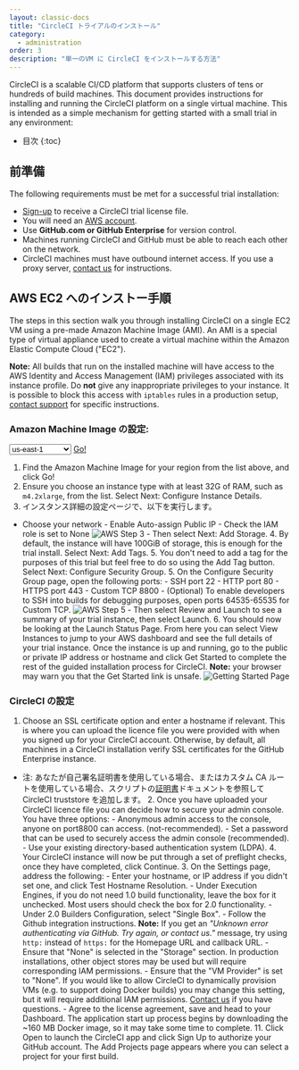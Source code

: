 ```yaml
---
layout: classic-docs
title: "CircleCI トライアルのインストール"
category:
  - administration
order: 3
description: "単一のVM に CircleCI をインストールする方法"
---
```

CircleCI is a scalable CI/CD platform that supports clusters of tens or hundreds of build machines. This document provides instructions for installing and running the CircleCI platform on a single virtual machine. This is intended as a simple mechanism for getting started with a small trial in any environment:

- 目次
{:toc}

## 前準備

The following requirements must be met for a successful trial installation:

- [Sign-up](https://circleci.com/enterprise-trial-install/) to receive a CircleCI trial license file.
- You will need an [AWS account](https://portal.aws.amazon.com/billing/signup?nc2=h_ct&src=header_signup&redirect_url=https%3A%2F%2Faws.amazon.com%2Fregistration-confirmation#/start).
- Use **GitHub.com or GitHub Enterprise** for version control.
- Machines running CircleCI and GitHub must be able to reach each other on the network.
- CircleCI machines must have outbound internet access. If you use a proxy server, [contact us](https://support.circleci.com/hc/en-us/requests/new) for instructions.

## AWS EC2 へのインストー手順

The steps in this section walk you through installing CircleCI on a single EC2 VM using a pre-made Amazon Machine Image (AMI). An AMI is a special type of virtual appliance used to create a virtual machine within the Amazon Elastic Compute Cloud ("EC2").

**Note:** All builds that run on the installed machine will have access to the AWS Identity and Access Management (IAM) privileges associated with its instance profile. Do **not** give any inappropriate privileges to your instance. It is possible to block this access with `iptables` rules in a production setup, [contact support](https://support.circleci.com/hc/en-us) for specific instructions.

### Amazon Machine Image の設定:

<script>
  var amiIds = {
  "ap-northeast-1": "ami-32e6d455",
  "ap-northeast-2": "ami-2cef3242",
  "ap-southeast-1": "ami-7f22a71c",
  "ap-southeast-2": "ami-21111b42",
  "eu-central-1": "ami-7a2ef015",
  "eu-west-1": "ami-ac1a14ca",
  "sa-east-1": "ami-70026d1c",
  "us-east-1": "ami-cb6f1add",
  "us-east-2": "ami-57c7e032",
  "us-west-1": "ami-059b818564104e5c6",
  "us-west-2": "ami-c24a2fa2"
  };

  var amiUpdateSelect = function() {
    var s = document.getElementById("ami-select");
    var region = s.options[s.selectedIndex].value;
    document.getElementById("ami-go").href = "https://console.aws.amazon.com/ec2/v2/home?region=" + region + "#LaunchInstanceWizard:ami=" + amiIds[region];
  };
  </script>

<select id="ami-select" onchange="amiUpdateSelect()"> <option value="ap-northeast-1">ap-northeast-1</option> <option value="ap-northeast-2">ap-northeast-2</option> <option value="ap-southeast-1">ap-southeast-1</option> <option value="ap-southeast-2">ap-southeast-2</option> <option value="eu-central-1">eu-central-1</option> <option value="eu-west-1">eu-west-1</option> <option value="sa-east-1">sa-east-1</option> <option value="us-east-1" selected="selected">us-east-1</option> <option value="us-east-2">us-east-2</option> <option value="us-west-1">us-west-1</option> <option value="us-west-2">us-west-2</option> </select> <a id="ami-go" href="" class="btn btn-success" data-analytics-action="{{ site.analytics.events.go_button_clicked }}" target="_blank">Go!</a>
<script>amiUpdateSelect();</script>

1. Find the Amazon Machine Image for your region from the list above, and click Go!
2. Ensure you choose an instance type with at least 32G of RAM, such as `m4.2xlarge`, from the list. Select Next: Configure Instance Details.
3. インスタンス詳細の設定ページで、以下を実行します。

- Choose your network - Enable Auto-assign Public IP - Check the IAM role is set to None ![AWS Step 3]({{site.baseurl}}/assets/img/docs/single-box-step3.png) - Then select Next: Add Storage. 4. By default, the instance will have 100GiB of storage, this is enough for the trial install. Select Next: Add Tags. 5. You don't need to add a tag for the purposes of this trial but feel free to do so using the Add Tag button. Select Next: Configure Security Group. 5. On the Configure Security Group page, open the following ports: - SSH port 22 - HTTP port 80 - HTTPS port 443 - Custom TCP 8800 - (Optional) To enable developers to SSH into builds for debugging purposes, open ports 64535-65535 for Custom TCP. ![AWS Step 5]({{site.baseurl}}/assets/img/docs/single-box-step5.png) - Then select Review and Launch to see a summary of your trial instance, then select Launch. 6. You should now be looking at the Launch Status Page. From here you can select View Instances to jump to your AWS dashboard and see the full details of your trial instance. Once the instance is up and running, go to the public or private IP address or hostname and click Get Started to complete the rest of the guided installation process for CircleCI. **Note:** your browser may warn you that the Get Started link is unsafe. ![Getting Started Page]({{site.baseurl}}/assets/img/docs/GettingStartedPage.png)

### CircleCI の設定

1. Choose an SSL certificate option and enter a hostname if relevant. This is where you can upload the licence file you were provided with when you signed up for your CircleCI account. Otherwise, by default, all machines in a CircleCI installation verify SSL certificates for the GitHub Enterprise instance.

- 注: あなたが自己署名証明書を使用している場合、またはカスタム CA ルートを使用している場合、スクリプトの[証明書]({{site.baseurl}}/2.0/certificates/)ドキュメントを参照して CircleCI truststore を追加します。 2. Once you have uploaded your CircleCI licence file you can decide how to secure your admin console. You have three options: - Anonymous admin access to the console, anyone on port8800 can access. (not-recommended). - Set a password that can be used to securely access the admin console (recommended). - Use your existing directory-based authentication system (LDPA). 4. Your CircleCI instance will now be put through a set of preflight checks, once they have completed, click Continue. 3. On the Settings page, address the following: - Enter your hostname, or IP address if you didn't set one, and click Test Hostname Resolution. - Under Execution Engines, if you do not need 1.0 build functionality, leave the box for it unchecked. Most users should check the box for 2.0 functionality. - Under 2.0 Builders Configuration, select "Single Box". - Follow the Github integration instructions. **Note:** If you get an *"Unknown error authenticating via GitHub. Try again, or contact us."* message, try using `http:` instead of `https:` for the Homepage URL and callback URL. - Ensure that "None" is selected in the "Storage" section. In production installations, other object stores may be used but will require corresponding IAM permissions. - Ensure that the "VM Provider" is set to "None". If you would like to allow CircleCI to dynamically provision VMs (e.g. to support doing Docker builds) you may change this setting, but it will require additional IAM permissions. [Contact us](https://support.circleci.com/hc/en-us) if you have questions. - Agree to the license agreement, save and head to your Dashboard. The application start up process begins by downloading the ~160 MB Docker image, so it may take some time to complete. 11. Click Open to launch the CircleCI app and click Sign Up to authorize your GitHub account. The Add Projects page appears where you can select a project for your first build.

<!---
## Installation in a Data Center

1. Launch a VM with at least 8GB of RAM, 100GB of disk space on the root volume, and a version of Linux that supports Docker, for example Ubuntu Trusty 14.04.

2. Open ports 22 and 8800 to administrators, open ports 80 and 443 to all users, and optionally open ports 64535-65535 to developers to SSH into builds.

3. Install Replicated, the tool used to package and distribute CircleCI, by running the  `curl https://get.replicated.com/docker | sudo bash` command. **Note:** Docker must not use the device mapper storage driver. Check this by running `sudo docker info | grep "Storage Driver"`.)

4. Visit port 8800 on the machine in a web browser to complete the guided installation process.

5. Complete the process by choosing an SSL certificate option, uploading the license, setting the admin password and hostnames,  enabling GitHub OAuth registration, and defining protocol settings. The application start up process begins by downloading the ~160 MB docker image, so it may take some time to complete.

6. Open the CircleCI app and click Get Started to authorize your GitHub account. The Add Projects page appears where you can select a project for your first build.
-->